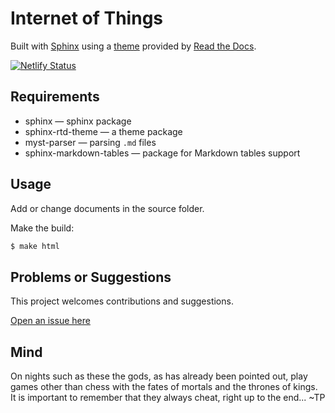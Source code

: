 # Internet of Things

Built with [Sphinx](https://www.sphinx-doc.org) using a [theme](https://github.com/readthedocs/sphinx_rtd_theme) provided
by [Read the Docs](https://readthedocs.org/).

[![Netlify Status](https://api.netlify.com/api/v1/badges/7fbc0860-2d86-412b-8768-9202180fca57/deploy-status)](https://app.netlify.com/sites/cheery-crepe-113969/deploys)

## Requirements

* sphinx — sphinx package
* sphinx-rtd-theme — a theme package
* myst-parser — parsing `.md` files
* sphinx-markdown-tables — package for Markdown tables support

## Usage

Add or change documents in the source folder.

Make the build:
```bash
$ make html
```

## Problems or Suggestions

This project welcomes contributions and suggestions. 

[Open an issue here](https://github.com/tymyrddin/red-iot/issues)

## Mind

On nights such as these the gods, as has already been pointed out, play games other than chess with the fates of mortals and the thrones of kings. It is important to remember that they always cheat, right up to the end... ~TP
